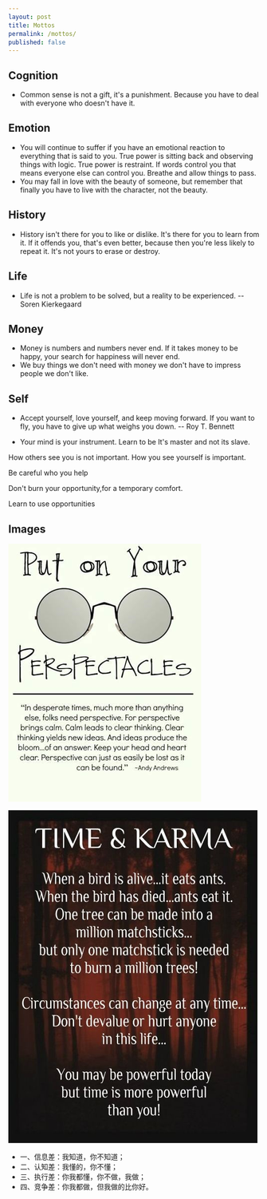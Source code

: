 ```yaml
---
layout: post
title: Mottos
permalink: /mottos/
published: false
---
```


## Cognition

- Common sense is not a gift, it's a punishment. Because you have to deal with everyone who doesn't have it.

## Emotion

- You will continue to suffer if you have an emotional reaction to everything that is said to you.
  True power is sitting back and observing things with logic. True power is restraint.
  If words control you that means everyone else can control you. Breathe and allow things to pass.
- You may fall in love with the beauty of someone,
  but remember that finally you have to live with the character, not the beauty.

## History

- History isn't there for you to like or dislike.
  It's there for you to learn from it.
  If it offends you, that's even better, because then you're less likely to repeat it.
  It's not yours to erase or destroy.

## Life

- Life is not a problem to be solved, but a reality to be experienced. -- Soren Kierkegaard

## Money

- Money is numbers and numbers never end. If it takes money to be happy, your search for happiness will never end.
- We buy things we don't need with money we don't have to impress people we don't like.

## Self

- Accept yourself, love yourself, and keep moving forward.
  If you want to fly, you have to give up what weighs you down. -- Roy T. Bennett

- Your mind is your instrument. Learn to be It's master and not its slave.

How others see you is not important. How you see yourself is important.

Be careful who you help

Don't burn your opportunity,for a temporary comfort.

Learn to use opportunities

## Images

![](/assets/images/mottos/put-on-your-perspectacles.png)

![](/assets/images/mottos/time-and-karma.jpg)


- 一、信息差：我知道，你不知道；
- 二、认知差：我懂的，你不懂；
- 三、执行差：你我都懂，你不做，我做；
- 四、竞争差：你我都做，但我做的比你好。

